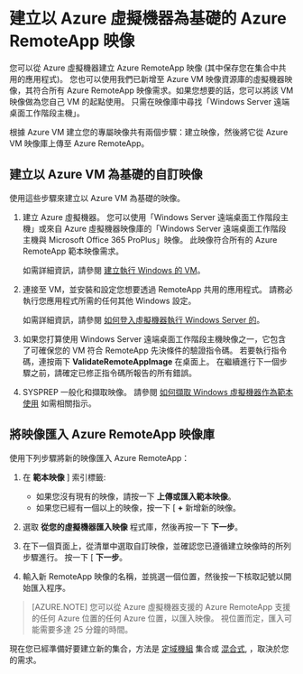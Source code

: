 <properties 
    pageTitle="建立以 Azure VM 為基礎的 Azure RemoteApp 映像 | Microsoft Azure"
    description="了解如何開始使用 Azure 虛擬機器來建立 Azure RemoteApp 映像。" 
    services="remoteapp" 
    documentationCenter="" 
    authors="lizap" 
    manager="mbaldwin" />

<tags 
    ms.service="remoteapp" 
    ms.workload="compute" 
    ms.tgt_pltfrm="na" 
    ms.devlang="na" 
    ms.topic="article" 
    ms.date="09/02/2015" 
    ms.author="elizapo" />



# 建立以 Azure 虛擬機器為基礎的 Azure RemoteApp 映像

您可以從 Azure 虛擬機器建立 Azure RemoteApp 映像 (其中保存您在集合中共用的應用程式)。 您也可以使用我們已新增至 Azure VM 映像資源庫的虛擬機器映像，其符合所有 Azure RemoteApp 映像需求。如果您想要的話，您可以將該 VM 映像做為您自己 VM 的起點使用。 只需在映像庫中尋找「Windows Server 遠端桌面工作階段主機」。

根據 Azure VM 建立您的專屬映像共有兩個步驟：建立映像，然後將它從 Azure VM 映像庫上傳至 Azure RemoteApp。

## 建立以 Azure VM 為基礎的自訂映像

使用這些步驟來建立以 Azure VM 為基礎的映像。

1. 建立 Azure 虛擬機器。 您可以使用「Windows Server 遠端桌面工作階段主機」或來自 Azure 虛擬機器映像庫的「Windows Server 遠端桌面工作階段主機與 Microsoft Office 365 ProPlus」映像。 此映像符合所有的 Azure RemoteApp 範本映像需求。 

    如需詳細資訊，請參閱 [建立執行 Windows 的 VM](virtual-machines-windows-tutorial.md)。

2. 連接至 VM，並安裝和設定您想要透過 RemoteApp 共用的應用程式。 請務必執行您應用程式所需的任何其他 Windows 設定。 

    如需詳細資訊，請參閱 [如何登入虛擬機器執行 Windows Server 的](virtual-machines-log-on-windows-server.md)。 

3. 如果您打算使用 Windows Server 遠端桌面工作階段主機映像之一，它包含了可確保您的 VM 符合 RemoteApp 先決條件的驗證指令碼。 若要執行指令碼，連按兩下 **ValidateRemoteAppImage** 在桌面上。 在繼續進行下一個步驟之前，請確定已修正指令碼所報告的所有錯誤。

4. SYSPREP 一般化和擷取映像。 請參閱 [如何擷取 Windows 虛擬機器作為範本使用](../virtual-machines-capture-image-windows-server.md) 如需相關指示。

 

## 將映像匯入 Azure RemoteApp 映像庫

使用下列步驟將新的映像匯入 Azure RemoteApp：

1. 在 **範本映像** ] 索引標籤:
    - 如果您沒有現有的映像，請按一下 **上傳或匯入範本映像**。 
    - 如果您已經有一個以上的映像，按一下 [ **+** 新增新的映像。

2. 選取 **從您的虛擬機器匯入映像** 程式庫，然後再按一下 **下一步**。

3. 在下一個頁面上，從清單中選取自訂映像，並確認您已遵循建立映像時的所列步驟進行。 按一下 [ **下一步**。
4. 輸入新 RemoteApp 映像的名稱，並挑選一個位置，然後按一下核取記號以開始匯入程序。

> [AZURE.NOTE] 您可以從 Azure 虛擬機器支援的 Azure RemoteApp 支援的任何 Azure 位置的任何 Azure 位置，以匯入映像。 視位置而定，匯入可能需要多達 25 分鐘的時間。

現在您已經準備好要建立新的集合，方法是 [定域機組](remoteapp-create-cloud-deployment.md) 集合或 [混合式](remoteapp-create-hybrid-deployment.md), ，取決於您的需求。
 
